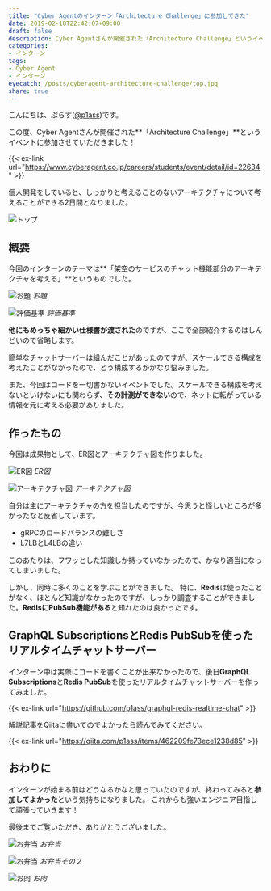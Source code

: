 ```yaml
---
title: "Cyber Agentのインターン「Architecture Challenge」に参加してきた"
date: 2019-02-18T22:42:07+09:00
draft: false
description: Cyber Agentさんが開催された「Architecture Challenge」というイベントに参加し、アーキテクチャについて学んできました。
categories:
- インターン
tags:
- Cyber Agent
- インターン
eyecatch: /posts/cyberagent-architecture-challenge/top.jpg
share: true
---
```


こんにちは、ぷらす([@p1ass](https://twitter.com/p1ass))です。

この度、Cyber Agentさんが開催された**「Architecture Challenge」**というイベントに参加させていただきました！

{{< ex-link url="https://www.cyberagent.co.jp/careers/students/event/detail/id=22634" >}}


個人開発をしていると、しっかりと考えることのないアーキテクチャについて考えることができる2日間となりました。

<!--more-->

![トップ](./top.jpg)

## 概要
今回のインターンのテーマは**「架空のサービスのチャット機能部分のアーキテクチャを考える」**というものでした。

![お題](./theme.png)
_お題_

![評価基準](./review.png)
_評価基準_

**他にもめっちゃ細かい仕様書が渡された**のですが、ここで全部紹介するのはしんどいので省略します。

簡単なチャットサーバーは組んだことがあったのですが、スケールできる構成を考えたことがなかったので、どう構成するかかなり悩みました。

また、今回はコードを一切書かないイベントでした。スケールできる構成を考えないといけないにも関わらず、**その計測ができない**ので、ネットに転がっている情報を元に考える必要がありました。

## 作ったもの
今回は成果物として、ER図とアーキテクチャ図を作りました。

![ER図](./er.png)
_ER図_

![アーキテクチャ図](./architecture.jpg)
_アーキテクチャ図_

自分は主にアーキテクチャの方を担当したのですが、今思うと怪しいところが多かったなと反省しています。

- gRPCのロードバランスの難しさ
- L7LBとL4LBの違い

このあたりは、フワッとした知識しか持っていなかったので、かなり適当になってしまいました。

しかし、同時に多くのことを学ぶことができました。
特に、**Redis**は使ったことがなく、ほとんど知識がなかったのですが、しっかり調査することができました。**RedisにPubSub機能がある**と知れたのは良かったです。

## GraphQL SubscriptionsとRedis PubSubを使ったリアルタイムチャットサーバー

インターン中は実際にコードを書くことが出来なかったので、後日**GraphQL Subscriptions**と**Redis PubSub**を使ったリアルタイムチャットサーバーを作ってみました。


{{< ex-link url="https://github.com/p1ass/graphql-redis-realtime-chat" >}}

解説記事をQiitaに書いてのでよかったら読んでみてください。

{{< ex-link url="https://qiita.com/p1ass/items/462209fe73ece1238d85" >}}

## おわりに

インターンが始まる前はどうなるかなと思っていたのですが、終わってみると**参加してよかった**という気持ちになりました。
これからも強いエンジニア目指して頑張っていきます！

最後までご覧いただき、ありがとうございました。

![お弁当](./lunch-1.jpg)
_お弁当_

![お弁当](./lunch-2.jpg)
_お弁当その２_


![お肉](./niku.jpg)
_お肉_
